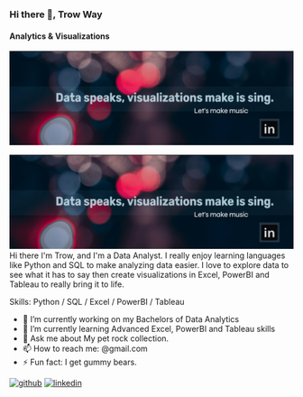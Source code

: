 ### Hi there 👋, Trow Way
#### Analytics & Visualizations
![Analytics & Visualizations](https://github.com/TrowWay/trowway/blob/main/DataProfile%20banner.png)

[buy-me-a-donut]: https://www.linkedin.com/in/cyndimorris/
[![Buy me a Donut](https://github.com/TrowWay/trowway/blob/main/DataProfile%20banner.png)][buy-me-a-donut]
Hi there I'm Trow, and I'm a Data Analyst. I really enjoy learning languages like Python and SQL to make analyzing data easier. I love to explore data to see what it has to say then create visualizations in Excel, PowerBI and Tableau to really bring it to life.

Skills: Python / SQL / Excel / PowerBI / Tableau

- 🔭 I’m currently working on my Bachelors of Data Analytics 
- 🌱 I’m currently learning Advanced Excel, PowerBI and Tableau skills 
- 💬 Ask me about My pet rock collection. 
- 📫 How to reach me: @gmail.com 
- ⚡ Fun fact: I get gummy bears. 


[<img src='https://cdn.jsdelivr.net/npm/simple-icons@3.0.1/icons/github.svg' alt='github' height='40'>](https://github.com/trowway)  [<img src='https://cdn.jsdelivr.net/npm/simple-icons@3.0.1/icons/linkedin.svg' alt='linkedin' height='40'>](https://www.linkedin.com/in/@linkedIn/)  






